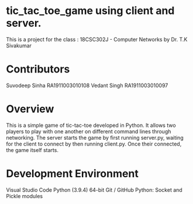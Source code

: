# tic_tac_toe_game using client and server.

This is a project for the class : 18CSC302J - Computer Networks by Dr. T.K Sivakumar
# Contributors
Suvodeep Sinha RA1911003010108
Vedant Singh RA1911003010097

# Overview
This is a simple game of tic-tac-toe developed in Python. It allows two players to play with one another on different command lines through networking. The server starts the game by first running server.py, waiting for the client to connect by then running client.py. Once their connected, the game itself starts.

# Development Environment
Visual Studio Code
Python (3.9.4) 64-bit
Git / GitHub
Python: Socket and Pickle modules
